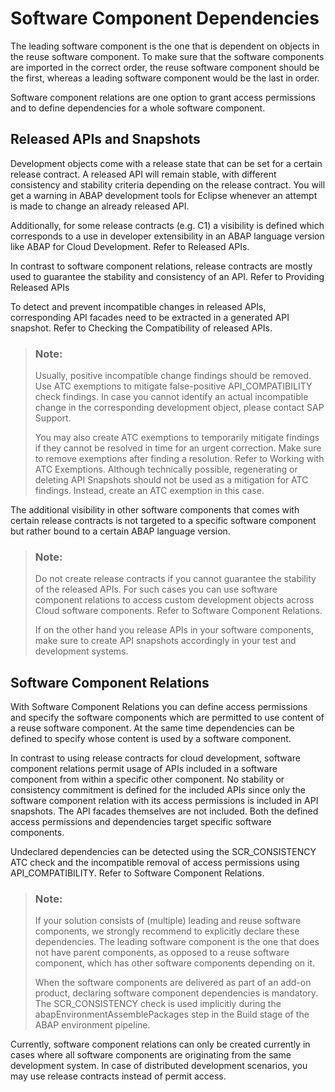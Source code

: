 <!-- loio0e25ec4e3f644ac283e7268b71c55d6c -->

# Software Component Dependencies



The leading software component is the one that is dependent on objects in the reuse software component. To make sure that the software components are imported in the correct order, the reuse software component should be the first, whereas a leading software component would be the last in order.

Software component relations are one option to grant access permissions and to define dependencies for a whole software component.



<a name="loio0e25ec4e3f644ac283e7268b71c55d6c__section_hr4_1yy_w2c"/>

## Released APIs and Snapshots

Development objects come with a release state that can be set for a certain release contract. A released API will remain stable, with different consistency and stability criteria depending on the release contract. You will get a warning in ABAP development tools for Eclipse whenever an attempt is made to change an already released API.

Additionally, for some release contracts \(e.g. C1\) a visibility is defined which corresponds to a use in developer extensibility in an ABAP language version like ABAP for Cloud Development. Refer to Released APIs.

In contrast to software component relations, release contracts are mostly used to guarantee the stability and consistency of an API. Refer to Providing Released APIs

To detect and prevent incompatible changes in released APIs, corresponding API facades need to be extracted in a generated API snapshot. Refer to Checking the Compatibility of released APIs.

> ### Note:  
> Usually, positive incompatible change findings should be removed. Use ATC exemptions to mitigate false-positive API\_COMPATIBILITY check findings. In case you cannot identify an actual incompatible change in the corresponding development object, please contact SAP Support.
> 
> You may also create ATC exemptions to temporarily mitigate findings if they cannot be resolved in time for an urgent correction. Make sure to remove exemptions after finding a resolution. Refer to Working with ATC Exemptions. Although technically possible, regenerating or deleting API Snapshots should not be used as a mitigation for ATC findings. Instead, create an ATC exemption in this case.

The additional visibility in other software components that comes with certain release contracts is not targeted to a specific software component but rather bound to a certain ABAP language version.

> ### Note:  
> Do not create release contracts if you cannot guarantee the stability of the released APIs. For such cases you can use software component relations to access custom development objects across Cloud software components. Refer to Software Component Relations.
> 
> If on the other hand you release APIs in your software components, make sure to create API snapshots accordingly in your test and development systems.



<a name="loio0e25ec4e3f644ac283e7268b71c55d6c__section_uv4_pyy_w2c"/>

## Software Component Relations

With Software Component Relations you can define access permissions and specify the software components which are permitted to use content of a reuse software component. At the same time dependencies can be defined to specify whose content is used by a software component.

In contrast to using release contracts for cloud development, software component relations permit usage of APIs included in a software component from within a specific other component. No stability or consistency commitment is defined for the included APIs since only the software component relation with its access permissions is included in API snapshots. The API facades themselves are not included. Both the defined access permissions and dependencies target specific software components.

Undeclared dependencies can be detected using the SCR\_CONSISTENCY ATC check and the incompatible removal of access permissions using API\_COMPATIBILITY. Refer to Software Component Relations.

> ### Note:  
> If your solution consists of \(multiple\) leading and reuse software components, we strongly recommend to explicitly declare these dependencies. The leading software component is the one that does not have parent components, as opposed to a reuse software component, which has other software components depending on it.
> 
> When the software components are delivered as part of an add-on product, declaring software component dependencies is mandatory. The SCR\_CONSISTENCY check is used implicitly during the abapEnvironmentAssemblePackages step in the Build stage of the ABAP environment pipeline.

Currently, software component relations can only be created currently in cases where all software components are originating from the same development system. In case of distributed development scenarios, you may use release contracts instead of permit access.

